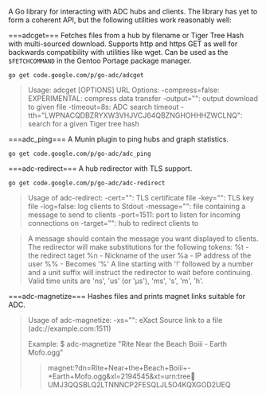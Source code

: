 A Go library for interacting with ADC hubs and clients. The library has yet to form a coherent API, but the following utilities work reasonably well:

===adcget===
Fetches files from a hub by filename or Tiger Tree Hash with multi-sourced download. Supports http and https GET as well for backwards compatibility with utilities like wget. Can be used as the `$FETCHCOMMAND` in the Gentoo Portage package manager.


`go get code.google.com/p/go-adc/adcget`

> Usage: adcget [OPTIONS] URL
> Options:
>   -compress=false: EXPERIMENTAL: compress data transfer
>   -output="": output download to given file
>   -timeout=8s: ADC search timeout
>   -tth="LWPNACQDBZRYXW3VHJVCJ64QBZNGHOHHHZWCLNQ": search for a given Tiger tree hash


===adc_ping===
A Munin plugin to ping hubs and graph statistics.

`go get code.google.com/p/go-adc/adc_ping`

===adc-redirect===
A hub redirector with TLS support.

`go get code.google.com/p/go-adc/adc-redirect`

> Usage of adc-redirect:
>   -cert="": TLS certificate file
>   -key="": TLS key file
>   -log=false: log clients to Stdout
>   -message="": file containing a message to send to clients
>   -port=1511: port to listen for incoming connections on
>   -target="": hub to redirect clients to

> A message should contain the message you want displayed to clients.
> The redirector will make substitutions for the following tokens:
> 	 %t - the redirect taget
> 	 %n - Nickname of the user
> 	 %a - IP address of the user
> 	 %% - Becomes '%'
> A line starting with '!' followed by a number and a unit suffix will
> instruct the redirector to wait before continuing. Valid time units are
> 'ns', 'us' (or 'µs'), 'ms', 's', 'm', 'h'.

===adc-magnetize===
Hashes files and prints magnet links suitable for ADC.

> Usage of adc-magnetize:
>  -xs="": eXact Source link to a file (adc://example.com:1511)
>
> Example:
> $ adc-magnetize "Rite Near the Beach Boiii - Earth Mofo.ogg" 
>> magnet:?dn=Rite+Near+the+Beach+Boiii+-+Earth+Mofo.ogg&xl=2194545&xt=urn:tree:tiger:UMJ3QQSBLQ2LTNNNCP2FESQLJL5O4KQXGOD2UEQ
